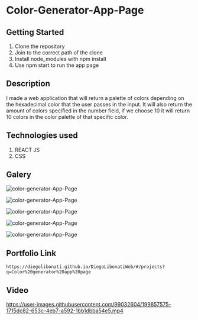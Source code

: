 # Color-Generator-App-Page

## Getting Started

1. Clone the repository
2. Join to the correct path of the clone
3. Install node_modules with npm install
4. Use npm start to run the app page

## Description

I made a web application that will return a palette of colors depending on the hexadecimal color that the user passes in the input. It will also return the amount of colors specified in the number field, if we choose 10 it will return 10 colors in the color palette of that specific color.

## Technologies used

1. REACT JS
2. CSS

## Galery

![color-generator-App-Page](https://raw.githubusercontent.com/DiegoLibonati/DiegoLibonatiWeb/main/data/projects/React/Imagenes/reactcolorgenerator-0.jpg)

![color-generator-App-Page](https://raw.githubusercontent.com/DiegoLibonati/DiegoLibonatiWeb/main/data/projects/React/Imagenes/reactcolorgenerator-1.jpg)

![color-generator-App-Page](https://raw.githubusercontent.com/DiegoLibonati/DiegoLibonatiWeb/main/data/projects/React/Imagenes/reactcolorgenerator-2.jpg)

![color-generator-App-Page](https://raw.githubusercontent.com/DiegoLibonati/DiegoLibonatiWeb/main/data/projects/React/Imagenes/reactcolorgenerator-3.jpg)

![color-generator-App-Page](https://raw.githubusercontent.com/DiegoLibonati/DiegoLibonatiWeb/main/data/projects/React/Imagenes/reactcolorgenerator-4.jpg)

## Portfolio Link

`https://diegolibonati.github.io/DiegoLibonatiWeb/#/projects?q=Color%20generator%20app%20page`

## Video


https://user-images.githubusercontent.com/99032604/199857575-1715dc82-653c-4eb7-a592-1bb1dbba54e5.mp4

